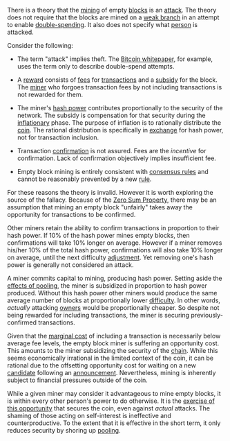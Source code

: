 There is a theory that the [mining](Glossary#mine) of empty [blocks](Glossary#block) is an [attack](Glossary#attack). The theory does not require that the blocks are mined on a [weak branch](Glossary#weak) in an attempt to enable [double-spending](Glossary#double-spend). It also does not specify what [person](Glossary#person) is attacked.

Consider the following:

* The term "attack" implies theft. The [Bitcoin whitepaper](https://bitcoin.org/bitcoin.pdf), for example, uses the term only to describe double-spend attempts.

* A [reward](Glossary#reward) consists of [fees](Glossary#fee) for [transactions](Glossary#transaction) and a [subsidy](Glossary#subsidy) for the block. The [miner](Glossary#miner) who forgoes transaction fees by not including transactions is not rewarded for them.

* The miner's [hash power](Glossary#hash-power) contributes proportionally to the security of the network. The subsidy is compensation for that security during the [inflationary](Glossary#inflation) phase. The purpose of inflation is to rationally distribute the [coin](Glossary#coin). The rational distribution is specifically in [exchange](Glossary#exchange) for hash power, not for transaction inclusion.

* Transaction [confirmation](Glossary#confirmation) is not assured. Fees are the *incentive* for confirmation. Lack of confirmation objectively implies insufficient fee.

* Empty block mining is entirely consistent with [consensus rules](Glossary#consensus-rules) and cannot be reasonably prevented by a new [rule](Glossary#rule).

For these reasons the theory is invalid. However it is worth exploring the source of the fallacy. Because of the [Zero Sum Property](Zero-Sum-Property), there may be an assumption that mining an empty block "unfairly" takes away the opportunity for transactions to be confirmed.

Other miners retain the ability to confirm transactions in proportion to their hash power. If 10% of the hash power mines empty blocks, then confirmations will take 10% longer on average. However if a miner removes his/her 10% of the total hash power, confirmations will also take 10% longer on average, until the next difficulty [adjustment](Glossary#adjustment). Yet removing one's hash power is generally not considered an attack.

A miner commits capital to mining, producing hash power. Setting aside the [effects of pooling](Pooling-Pressure-Risk), the miner is subsidized in proportion to hash power produced. Without this hash power other miners would produce the same average number of blocks at proportionally lower [difficulty](Glossary#difficulty). In other words, *actually* attacking [owners](Glossary#owner) would be proportionally cheaper. So despite not being rewarded for including transactions, the miner is securing previously-confirmed transactions.

Given that the [marginal cost](https://en.wikipedia.org/wiki/Marginal_cost) of including a transaction is necessarily below average fee levels, the empty block miner is suffering an opportunity cost. This amounts to the miner subsidizing the security of the [chain](Glossary#chain). While this seems economically irrational in the limited context of the coin, it can be rational due to the offsetting opportunity cost for waiting on a new [candidate](Glossary#candidate) following an [announcement](Glossary#announcement). Nevertheless, mining is inherently subject to financial pressures outside of the coin.

While a given miner may consider it advantageous to mine empty blocks, it is within every other person's power to do otherwise. It is the [exercise of this opportunity](Risk-Sharing-Principle) that secures the coin, even against *actual* attacks. The shaming of those acting on self-interest is ineffective and counterproductive. To the extent that it is effective in the short term, it only reduces security by shoring up [pooling](Glossary#pooling).